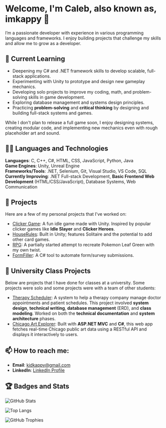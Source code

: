 # Welcome, I'm Caleb, also known as, imkappy 👋

I’m a passionate developer with experience in various programming languages and frameworks. I enjoy building projects that challenge my skills and allow me to grow as a developer.

## 🌱 Current Learning
- Deepening my C# and .NET framework skills to develop scalable, full-stack applications.
- Experimenting with Unity to prototype and design new gameplay mechanics.
- Developing solo projects to improve my coding, math, and problem-solving skills in game development.
- Exploring database management and systems design principles.
- Practicing **problem-solving** and **critical thinking** by designing and building full-stack systems and games.

While I don't plan to release a full game soon, I enjoy designing systems, creating modular code, and implementing new mechanics even with rough placeholder art and sound.

## 🧑‍💻 Languages and Technologies
**Languages**: C, C++, C#, HTML, CSS, JavaScript, Python, Java  
**Game Engines**: Unity, Unreal Engine  
**Frameworks/Tools**: .NET, Selenium, Git, Visual Studio, VS Code, SQL  
**Currently Improving**: .NET Full-stack Development, **Basic Frontend Web Development** (HTML/CSS/JavaScript), Database Systems, Web Communication

## 🔧 Projects
Here are a few of my personal projects that I've worked on:

- [Clicker Game](https://github.com/imkappy/Clicker-Game): A fun idle game made with Unity. Inspired by popular clicker games like **Idle Slayer** and **Clicker Heroes**.
- [HouseRules](https://github.com/imkappy/HouseRules): Built in Unity; features Solitaire and the potential to add other card games.
- [RPG](https://github.com/imkappy/RPG): A partially started attempt to recreate Pokemon Leaf Green with my own twist.
- [FormFiller](https://github.com/imkappy/FormFiller): A C# tool to automate form/survey submissions. 

## 🏫 University Class Projects
Below are projects that I have done for classes at a university. Some projects were solo and some projects were with a team of other students:

- [Therapy Scheduler](https://github.com/imkappy/Therapy-Scheduler): A system to help a therapy company manage doctor appointments and patient schedules. This project involved **system design**, **technical writing**, **database management** (ERD), and **class modeling**. Worked on both the **technical documentation** and **system architecture** phases.
- [Chicago Art Explorer](https://github.com/imkappy/Chicago-Art-Explorer): Built with **ASP.NET MVC** and **C#**, this web app fetches real-time Chicago public art data using a RESTful API and displays it interactively to users.


## 📫 How to reach me:
- **Email**: [kidkappy@gmail.com](mailto:kidkappy@gmail.com)
- **LinkedIn**: [LinkedIn Profile](https://www.linkedin.com/in/caleb-caplinger-6109b316b/)

## 🏆 Badges and Stats

![GitHub Stats](https://github-readme-stats.vercel.app/api?username=imkappy&show_icons=true&hide_title=true)

![Top Langs](https://github-readme-stats.vercel.app/api/top-langs/?username=imkappy&layout=compact)

![GitHub Trophies](https://github-profile-trophy.vercel.app/?username=imkappy&theme=gruvbox)
